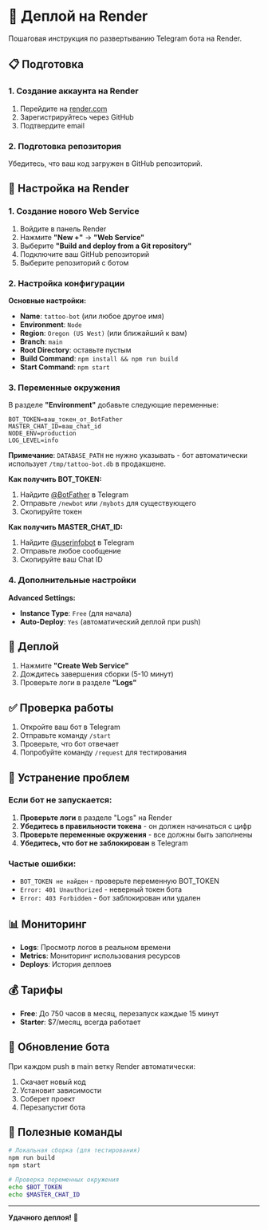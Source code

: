 # 🚀 Деплой на Render

Пошаговая инструкция по развертыванию Telegram бота на Render.

## 📋 Подготовка

### 1. Создание аккаунта на Render
1. Перейдите на [render.com](https://render.com)
2. Зарегистрируйтесь через GitHub
3. Подтвердите email

### 2. Подготовка репозитория
Убедитесь, что ваш код загружен в GitHub репозиторий.

## 🔧 Настройка на Render

### 1. Создание нового Web Service

1. Войдите в панель Render
2. Нажмите **"New +"** → **"Web Service"**
3. Выберите **"Build and deploy from a Git repository"**
4. Подключите ваш GitHub репозиторий
5. Выберите репозиторий с ботом

### 2. Настройка конфигурации

**Основные настройки:**
- **Name**: `tattoo-bot` (или любое другое имя)
- **Environment**: `Node`
- **Region**: `Oregon (US West)` (или ближайший к вам)
- **Branch**: `main`
- **Root Directory**: оставьте пустым
- **Build Command**: `npm install && npm run build`
- **Start Command**: `npm start`

### 3. Переменные окружения

В разделе **"Environment"** добавьте следующие переменные:

```env
BOT_TOKEN=ваш_токен_от_BotFather
MASTER_CHAT_ID=ваш_chat_id
NODE_ENV=production
LOG_LEVEL=info
```

**Примечание**: `DATABASE_PATH` не нужно указывать - бот автоматически использует `/tmp/tattoo-bot.db` в продакшене.

**Как получить BOT_TOKEN:**
1. Найдите [@BotFather](https://t.me/botfather) в Telegram
2. Отправьте `/newbot` или `/mybots` для существующего
3. Скопируйте токен

**Как получить MASTER_CHAT_ID:**
1. Найдите [@userinfobot](https://t.me/userinfobot) в Telegram
2. Отправьте любое сообщение
3. Скопируйте ваш Chat ID

### 4. Дополнительные настройки

**Advanced Settings:**
- **Instance Type**: `Free` (для начала)
- **Auto-Deploy**: `Yes` (автоматический деплой при push)

## 🚀 Деплой

1. Нажмите **"Create Web Service"**
2. Дождитесь завершения сборки (5-10 минут)
3. Проверьте логи в разделе **"Logs"**

## ✅ Проверка работы

1. Откройте ваш бот в Telegram
2. Отправьте команду `/start`
3. Проверьте, что бот отвечает
4. Попробуйте команду `/request` для тестирования

## 🔧 Устранение проблем

### Если бот не запускается:

1. **Проверьте логи** в разделе "Logs" на Render
2. **Убедитесь в правильности токена** - он должен начинаться с цифр
3. **Проверьте переменные окружения** - все должны быть заполнены
4. **Убедитесь, что бот не заблокирован** в Telegram

### Частые ошибки:

- `BOT_TOKEN не найден` - проверьте переменную BOT_TOKEN
- `Error: 401 Unauthorized` - неверный токен бота
- `Error: 403 Forbidden` - бот заблокирован или удален

## 📊 Мониторинг

- **Logs**: Просмотр логов в реальном времени
- **Metrics**: Мониторинг использования ресурсов
- **Deploys**: История деплоев

## 💰 Тарифы

- **Free**: До 750 часов в месяц, перезапуск каждые 15 минут
- **Starter**: $7/месяц, всегда работает

## 🔄 Обновление бота

При каждом push в main ветку Render автоматически:
1. Скачает новый код
2. Установит зависимости
3. Соберет проект
4. Перезапустит бота

## 📝 Полезные команды

```bash
# Локальная сборка (для тестирования)
npm run build
npm start

# Проверка переменных окружения
echo $BOT_TOKEN
echo $MASTER_CHAT_ID
```

---

**Удачного деплоя!** 🎉
